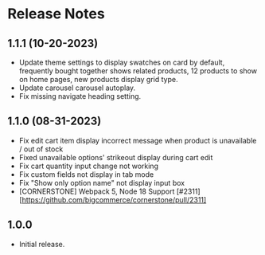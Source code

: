 # Release Notes


## 1.1.1 (10-20-2023)
- Update theme settings to display swatches on card by default, frequently bought together shows related products, 12 products to show on home pages, new products display grid type.
- Update carousel carousel autoplay.
- Fix missing navigate heading setting.

## 1.1.0 (08-31-2023)
- Fix edit cart item display incorrect message when product is unavailable / out of stock
- Fixed unavailable options' strikeout display during cart edit
- Fix cart quantity input change not working
- Fix custom fields not display in tab mode
- Fix "Show only option name" not display input box
- [CORNERSTONE] Webpack 5, Node 18 Support [#2311][https://github.com/bigcommerce/cornerstone/pull/2311]

## 1.0.0
- Initial release.

